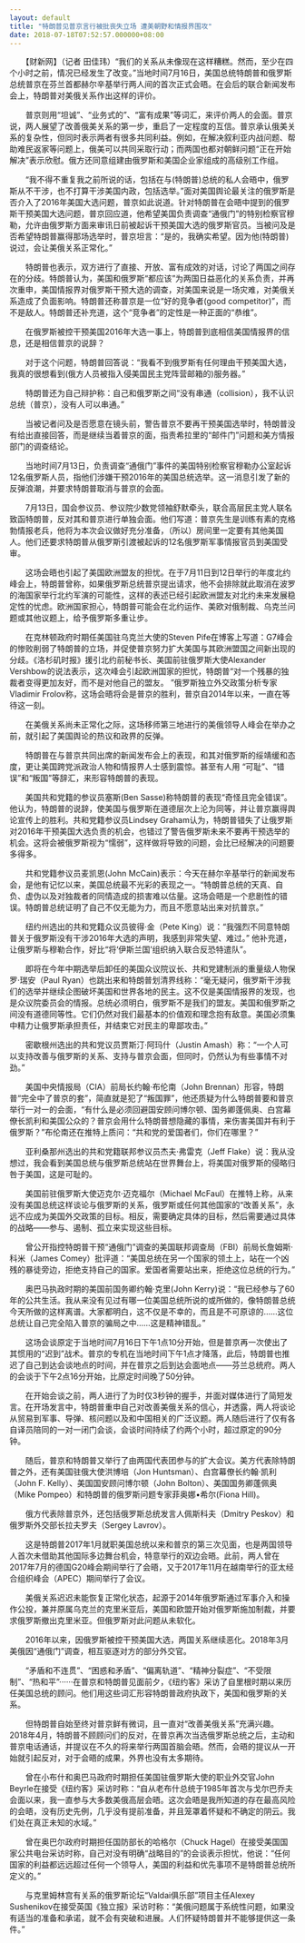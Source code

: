 ```yaml
---
layout: default
title: "特朗普见普京言行被批丧失立场 遭美朝野和情报界围攻"
date: 2018-07-18T07:52:57.000000+08:00
---
```


　　【财新网】（记者 田佳玮）“我们的关系从未像现在这样糟糕。然而，至少在四个小时之前，情况已经发生了改变。”当地时间7月16日，美国总统特朗普和俄罗斯总统普京在芬兰首都赫尔辛基举行两人间的首次正式会晤。在会后的联合新闻发布会上，特朗普对美俄关系作出这样的评价。

　　普京则用“坦诚”、“业务式的”、“富有成果”等词汇，来评价两人的会面。普京说，两人展望了改善俄美关系的第一步，重启了一定程度的互信。普京承认俄美关系的复杂性，但同时表示两者有很多共同利益。例如，在解决叙利亚内战问题、帮助难民返家等问题上，俄美可以共同采取行动；而两国也都对朝鲜问题“正在开始解决”表示欣慰。俄方还同意组建由俄罗斯和美国企业家组成的高级别工作组。

　　“我不得不重复我之前所说的话，包括在与(特朗普)总统的私人会晤中，俄罗斯从不干涉，也不打算干涉美国内政，包括选举。”面对美国舆论最关注的俄罗斯是否介入了2016年美国大选问题，普京如此说道。针对特朗普在会晤中提到的俄罗斯干预美国大选问题，普京回应道，他希望美国负责调查“通俄门”的特别检察官穆勒，允许由俄罗斯方面来审讯日前被起诉干预美国大选的俄罗斯官员。当被问及是否希望特朗普赢得那场选举时，普京坦言：“是的，我确实希望。因为他(特朗普)说过，会让美俄关系正常化。”

　　特朗普也表示，双方进行了直接、开放、富有成效的对话，讨论了两国之间存在的分歧。特朗普认为，美国和俄罗斯“都应该”为两国日益恶化的关系负责，并再次重申，美国情报界对俄罗斯干预大选的调查，对美国来说是一场灾难，对美俄关系造成了负面影响。特朗普还称普京是一位“好的竞争者(good competitor)”，而不是敌人。特朗普还补充道，这个“竞争者”的定性是一种正面的“恭维”。

　　在俄罗斯被控干预美国2016年大选一事上，特朗普到底相信美国情报界的信息，还是相信普京的说辞？

　　对于这个问题，特朗普回答说：“我看不到俄罗斯有任何理由干预美国大选，我真的很想看到(俄方人员被指入侵美国民主党阵营邮箱的)服务器。”

　　特朗普还为自己辩护称：自己和俄罗斯之间“没有串通（collision），我不认识总统（普京），没有人可以串通。”

　　当被记者问及是否愿意在镜头前，警告普京不要再干预美国选举时，特朗普没有给出直接回答，而是继续当着普京的面，指责希拉里的“邮件门”问题和美方情报部门的调查结论。

　　当地时间7月13日，负责调查“通俄门”事件的美国特别检察官穆勒办公室起诉12名俄罗斯人员，指他们涉嫌干预2016年的美国总统选举。这一消息引发了新的反弹浪潮，并要求特朗普取消与普京的会面。

　　7月13日，国会参议员、参议院少数党领袖舒默牵头，联合高层民主党人联名致函特朗普，反对其和普京进行单独会面。他们写道：普京先生是训练有素的克格勃情报老兵，他将为本次会议做好充分准备，（所以）房间里一定要有其他美国人。他们还要求特朗普从俄罗斯引渡被起诉的12名俄罗斯军事情报官员到美国受审。

　　这场会晤也引起了美国欧洲盟友的担忧。在于7月11日到12日举行的年度北约峰会上，特朗普曾称，如果俄罗斯总统普京提出请求，他不会排除就此取消在波罗的海国家举行北约军演的可能性，这样的表述已经引起欧洲盟友对北约未来发展稳定性的忧虑。欧洲国家担心，特朗普可能会在北约运作、美欧对俄制裁、乌克兰问题或其他议题上，给予俄罗斯多重让步。

　　在克林顿政府时期任美国驻乌克兰大使的Steven Pife在博客上写道：G7峰会的惨败削弱了特朗普的立场，并促使普京努力扩大美国与其欧洲盟国之间新出现的分歧。《洛杉矶时报》援引北约前秘书长、美国前驻俄罗斯大使Alexander Vershbow的说法表示，这次峰会引起欧洲国家的担忧，特朗普“对一个残暴的独裁者变得更加友好，而不是对他自己的盟友。 ”俄罗斯独立外交政策分析专家Vladimir Frolov称，这场会晤将会是普京的胜利，普京自2014年以来，一直在等待这一刻。

　　在美俄关系尚未正常化之际，这场移师第三地进行的美俄领导人峰会在举办之前，就引起了美国舆论的热议和政界的反弹。

　　特朗普在与普京共同出席的新闻发布会上的表现，和其对俄罗斯的绥靖缓和态度，更让美国跨党派政治人物和情报界人士感到震惊。甚至有人用 “可耻”、“错误”和“叛国”等辞汇，来形容特朗普的表现。

　　美国共和党籍的参议员塞斯(Ben Sasse)称特朗普的表现“奇怪且完全错误”。他认为，特朗普的说辞，使美国与俄罗斯在道德层次上沦为同等，并让普京赢得舆论宣传上的胜利。共和党籍参议员Lindsey Graham认为，特朗普错失了让俄罗斯对2016年干预美国大选负责的机会，也错过了警告俄罗斯未来不要再干预选举的机会。这将会被俄罗斯视为“懦弱”，这样做将导致的问题，会比已经解决的问题要多得多。

　　共和党籍参议员麦凯恩(John McCain)表示：今天在赫尔辛基举行的新闻发布会，是他有记忆以来，美国总统最不光彩的表现之一。“特朗普总统的天真、自负、虚伪以及对独裁者的同情造成的损害难以估量。这场会晤是一个悲剧性的错误。特朗普总统证明了自己不仅无能为力，而且不愿意站出来对抗普京。”

　　纽约州选出的共和党籍众议员彼得·金（Pete King）说：“我强烈不同意特朗普关于俄罗斯没有干涉2016年大选的声明，我感到非常失望、难过。” 他补充道，让俄罗斯与穆勒合作，好比“将‘伊斯兰国’组织纳入联合反恐特遣队”。

　　即将在今年中期选举后卸任的美国众议院议长、共和党建制派的重量级人物保罗·瑞安（Paul Ryan）也跳出来和特朗普划清界线称：“毫无疑问，俄罗斯干涉我们的选举并继续企图破坏美国和世界各地的民主。这不仅是美国情报界的发现，也是众议院委员会的情报。总统必须明白，俄罗斯不是我们的盟友。美国和俄罗斯之间没有道德同等性。它们仍然对我们最基本的价值观和理念抱有敌意。美国必须集中精力让俄罗斯承担责任，并结束它对民主的卑鄙攻击。”

　　密歇根州选出的共和党议员贾斯汀·阿玛什（Justin Amash）称：“一个人可以支持改善与俄罗斯的关系、支持与普京会面，但同时，仍然认为有些事情不对劲。”

　　美国中央情报局（CIA）前局长约翰·布伦南（John Brennan）形容，特朗普“完全中了普京的套”，简直就是犯了“叛国罪”，他还质疑为什么特朗普要和普京举行一对一的会面，“有什么是必须回避国安顾问博尔顿、国务卿蓬佩奥、白宫幕僚长凯利和美国公众的？普京会用什么特朗普想隐藏的事情，来伤害美国并有利于俄罗斯？”布伦南还在推特上质问：“共和党的爱国者们，你们在哪里？”

　　亚利桑那州选出的共和党籍联邦参议员杰夫·弗雷克（Jeff Flake）说：我从没想过，我会看到美国总统与俄罗斯总统站在世界舞台上，将美国对俄罗斯的侵略归咎于美国，这是可耻的。

　　美国前驻俄罗斯大使迈克尔·迈克福尔（Michael McFaul）在推特上称，从来没有美国总统这样谈论与俄罗斯的关系，俄罗斯或任何其他国家的“改善关系”，永远不应成为美国外交政策的目标。相反，需要确定具体的目标，然后需要通过具体的战略——参与、遏制、孤立来实现这些目标。

　　曾公开指控特朗普干预“通俄门”调查的美国联邦调查局（FBI）前局长詹姆斯·科米（James Comey）批评道：“美国总统在另一个国家的领土上，站在一个凶残的暴徒旁边，拒绝支持自己的国家。爱国者需要站出来，拒绝这位总统的行为。”

　　奥巴马执政时期的美国前国务卿约翰·克里(John Kerry)说：“我已经参与了60年的公共生活。我从来没有见过有哪一位美国总统所说的或所做的，像特朗普总统今天所做的这样离谱。大家都明白，这不仅是不幸的，而且是不可原谅的……这位总统让自己完全陷入普京的骗局之中……这是精神错乱。”

　　这场会谈原定于当地时间7月16日下午1点10分开始，但是普京再一次使出了其惯用的“迟到”战术。普京的专机在当地时间下午1点才降落，此后，特朗普也推迟了自己到达会谈地点的时间，并在普京之后到达会面地点——芬兰总统府。两人的会谈于下午2点16分开始，比原定时间晚了50分钟。

　　在开始会谈之前，两人进行了为时仅3秒钟的握手，并面对媒体进行了简短发言。在开场发言中，特朗普重申自己对改善美俄关系的信心，并透露，两人将谈论从贸易到军事、导弹、核问题以及和中国相关的广泛议题。两人随后进行了仅有各自译员陪同的一对一闭门会谈，会谈时间持续了约两个小时，超过原定的90分钟。

　　随后，普京和特朗普又举行了由两国代表团参与的扩大会议。美方代表除特朗普之外，还有美国驻俄大使洪博培（Jon Huntsman）、白宫幕僚长约翰·凯利（John F. Kelly）、美国国安顾问博尔顿（John Bolton）、美国国务卿蓬佩奥（Mike Pompeo）和特朗普的俄罗斯问题专家菲奥娜•希尔(Fiona Hill)。

　　俄方代表除普京外，还包括俄罗斯总统发言人佩斯科夫（Dmitry Peskov）和俄罗斯外交部长拉夫罗夫（Sergey Lavrov）。

　　这是特朗普2017年1月就职美国总统以来和普京的第三次见面，也是两国领导人首次未借助其他国际多边舞台机会，特意举行的双边会晤。此前，两人曾在2017年7月的德国G20峰会期间举行了会晤，又于2017年11月在越南举行的亚太经合组织峰会（APEC）期间举行了会议。

　　美俄关系迟迟未能恢复正常化状态，起源于2014年俄罗斯通过军事介入和操作公投，兼并原属乌克兰的克里米亚后，美国和欧盟开始对俄罗斯施加制裁，并要求俄罗斯撤出克里米亚。但俄罗斯对此问题从未软化。

　　2016年以来，因俄罗斯被控干预美国大选，两国关系继续恶化。2018年3月美俄因“通俄门”调查，相互驱逐对方的部分外交官。

　　“矛盾和不连贯”、“困惑和矛盾”、“偏离轨道”、“精神分裂症”、“不受限制”、“热和平”······在普京和特朗普见面前夕，《纽约客》采访了自里根时期以来历任美国总统的顾问。他们用这些词汇形容特朗普政府执政下，美国和俄罗斯的关系。

　　但特朗普自始至终对普京鲜有微词，且一直对“改善美俄关系”充满兴趣。2018年4月，特朗普不顾顾问们的反对，在普京再次当选俄罗斯总统之后，主动和普京电话通话，并提议在不久的将来举行两国首脑会晤。然而，会晤的提议从一开始就引起反对，对于会晤的成果，外界也没有太多期待。

　　曾在小布什和奥巴马政府时期担任美国驻俄罗斯大使的职业外交官John Beyrle在接受《纽约客》采访时称：“自从老布什总统于1985年首次与戈尔巴乔夫会面以来，我一直参与大多数美俄高层会晤。这次会晤是我所知道的存在最高风险的会晤，没有历史先例，几乎没有提前准备，并且笼罩着怀疑和不确定的阴云。我们处在真正未知的水域。”

　　曾在奥巴尔政府时期担任国防部长的哈格尔（Chuck Hagel）在接受美国国家公共电台采访时称，自己对没有明确“战略目的”的会谈表示担忧，他说：“任何国家的利益都远远超过任何一个领导人，美国的利益和优先事项不是特朗普总统所定义的。”

　　与克里姆林宫有关系的俄罗斯论坛“Valdai俱乐部”项目主任Alexey Sushenikov在接受英国《独立报》采访时称：“美俄问题属于系统性问题，如果没有适当的准备和承诺，就不会有突破和进展。人们怀疑特朗普并不能够提供这一条件。”


